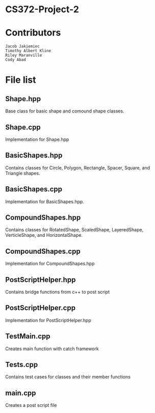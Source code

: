 # CS372-Project-2

# Contributors 
    Jacob Jakiemiec
    Timothy Albert Kline
    Riley Maranville
    Cody Abad

# File list

## Shape.hpp
  Base class for basic shape and comound shape classes.
  
## Shape.cpp
  Implementation for Shape.hpp
  
## BasicShapes.hpp
  Contains classes for Circle, Polygon, Rectangle, Spacer, Square, and Triangle shapes.

## BasicShapes.cpp
  Implementation for BasicShapes.hpp.

## CompoundShapes.hpp
  Contains classes for RotatedShape, ScaledShape, LayeredShape, VerticleShape, and HorizontalShape.
  
## CompoundShapes.cpp
  Implementation for CompoundShapes.hpp
  
## PostScriptHelper.hpp
  Contains bridge functions from c++ to post script
  
## PostScriptHelper.cpp
  Implementation for PostScriptHelper.hpp
  
## TestMain.cpp
  Creates main function with catch framework
  
## Tests.cpp
  Contains test cases for classes and their member functions
  
## main.cpp
  Creates a post script file
